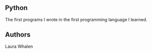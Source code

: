 ## Python

The first programs I wrote in the first programming language I learned.

## Authors

Laura Whalen

